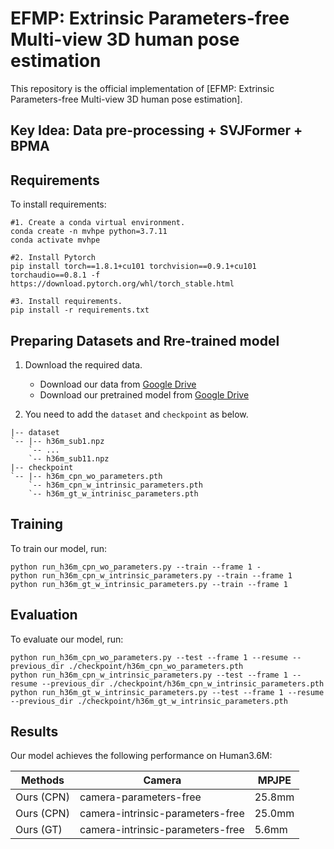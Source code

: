 # EFMP: Extrinsic Parameters-free Multi-view 3D human pose estimation

This repository is the official implementation of [EFMP: Extrinsic Parameters-free Multi-view 3D human pose estimation]. 

## Key Idea: Data pre-processing + SVJFormer + BPMA

## Requirements

To install requirements:

```setup
#1. Create a conda virtual environment.
conda create -n mvhpe python=3.7.11
conda activate mvhpe

#2. Install Pytorch
pip install torch==1.8.1+cu101 torchvision==0.9.1+cu101 torchaudio==0.8.1 -f https://download.pytorch.org/whl/torch_stable.html

#3. Install requirements.
pip install -r requirements.txt
```
## Preparing Datasets and Rre-trained model
1. Download the required data.
   * Download our data from [Google Drive](https://drive.google.com/drive/folders/1Z6-fLuANi2Y67w-VZrx-oG_K9IrSINtK?usp=sharing) 
   * Download our pretrained model from [Google Drive](https://drive.google.com/drive/folders/10YgOngKAVqAjWuplS8fD0ZwowhVz5Lgr?usp=drive_link)
   
2. You need to add the `dataset` and  `checkpoint` as below.
```
|-- dataset
`-- |-- h36m_sub1.npz
    `-- ...
    `-- h36m_sub11.npz
|-- checkpoint
`-- |-- h36m_cpn_wo_parameters.pth
    `-- h36m_cpn_w_intrinsic_parameters.pth
    `-- h36m_gt_w_intrinisc_parameters.pth
```


## Training

To train our model, run:

```train
python run_h36m_cpn_wo_parameters.py --train --frame 1 - 
python run_h36m_cpn_w_intrinsic_parameters.py --train --frame 1  
python run_h36m_gt_w_intrinsic_parameters.py --train --frame 1  
```

## Evaluation

To evaluate our model, run:

```eval
python run_h36m_cpn_wo_parameters.py --test --frame 1 --resume --previous_dir ./checkpoint/h36m_cpn_wo_parameters.pth 
python run_h36m_cpn_w_intrinsic_parameters.py --test --frame 1 --resume --previous_dir ./checkpoint/h36m_cpn_w_intrinsic_parameters.pth 
python run_h36m_gt_w_intrinsic_parameters.py --test --frame 1 --resume --previous_dir ./checkpoint/h36m_gt_w_intrinsic_parameters.pth 
```
## Results

Our model achieves the following performance on Human3.6M:

| Methods            |Camera     |MPJPE|
| -------------------|-----------|------------|
| Ours (CPN)   |camera-parameters-free|     25.8mm |      
| Ours (CPN)  |camera-intrinsic-parameters-free|     25.0mm  |  
| Ours (GT)  |camera-intrinsic-parameters-free|     5.6mm |  

